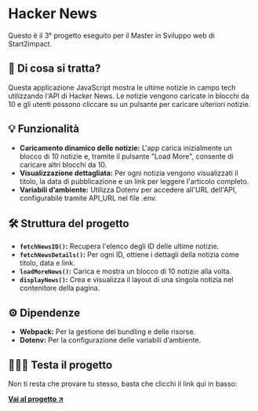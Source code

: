 <h1>Hacker News</h1>
<p>Questo è il 3° progetto eseguito per il Master in Sviluppo web di Start2impact.</p>

<h2>🤔 Di cosa si tratta?</h2>
<p>Questa applicazione JavaScript mostra le ultime notizie in campo tech utilizzando l'API di Hacker News. Le notizie vengono caricate in blocchi da 10 e gli utenti possono cliccare su un pulsante per caricare ulteriori notizie.</p>

<h2>💡 Funzionalità</h2>
<ul>
  <li><strong>Caricamento dinamico delle notizie:</strong> L'app carica inizialmente un blocco di 10 notizie e, tramite il pulsante "Load More", consente di caricare altri blocchi da 10.</li>
  <li><strong>Visualizzazione dettagliata:</strong> Per ogni notizia vengono visualizzati il titolo, la data di pubblicazione e un link per leggere l'articolo completo.</li>
  <li><strong>Variabili d’ambiente:</strong> Utilizza Dotenv per accedere all'URL dell'API, configurabile tramite API_URL nel file .env.</li>
</ul>

<h2>🛠️ Struttura del progetto</h2>
<ul>
  <li><strong><code>fetchNewsID()</code>:</strong> Recupera l'elenco degli ID delle ultime notizie.</li>
  <li><strong><code>fetchNewsDetails()</code>:</strong> Per ogni ID, ottiene i dettagli della notizia come titolo, data e link.</li>
  <li><strong><code>loadMoreNews()</code>:</strong> Carica e mostra un blocco di 10 notizie alla volta.</li>
  <li><strong><code>displayNews()</code>:</strong> Crea e visualizza il layout di una singola notizia nel contenitore della pagina.</li>
</ul>

<h2>⚙️ Dipendenze</h2>
<ul>
  <li><strong>Webpack:</strong> Per la gestione del bundling e delle risorse.</li>
  <li><strong>Dotenv:</strong> Per la configurazione delle variabili d’ambiente.</li>
</ul>

<h2>👨🏻‍💻 Testa il progetto</h2>
<p>Non ti resta che provare tu stesso, basta che clicchi il link qui in basso:</p>
<a href="https://dgmichele.github.io/Hacker-news/"><strong>Vai al progetto ↗️</strong></a>
